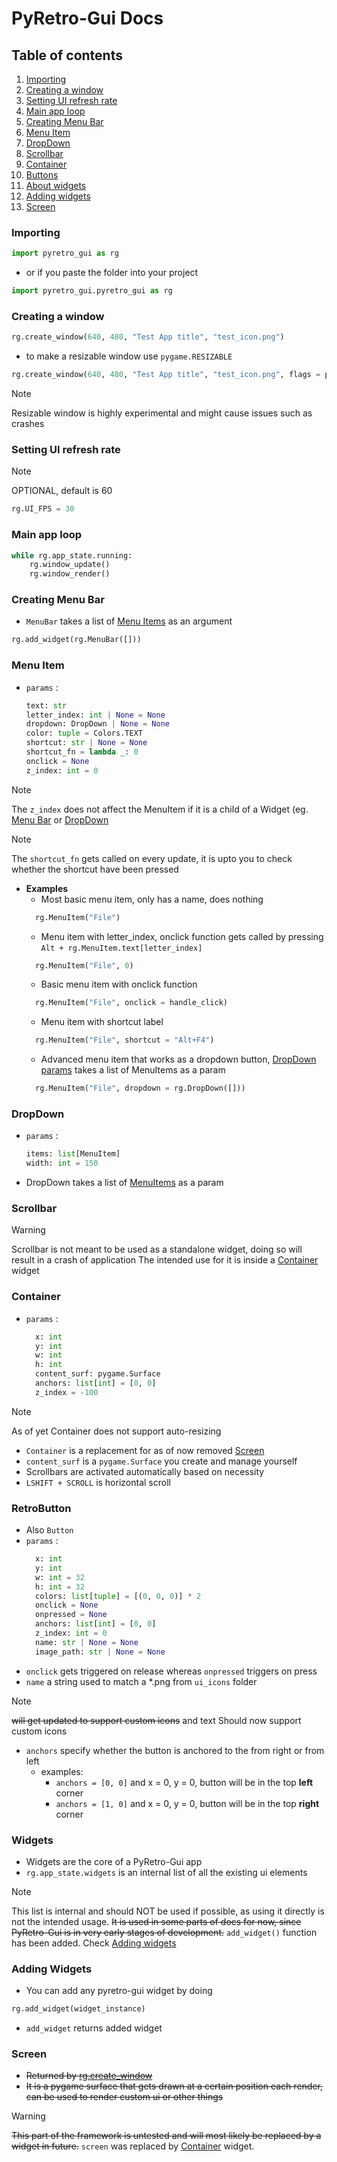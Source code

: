 # PyRetro-Gui Docs

## Table of contents
1. [Importing](#Importing)
2. [Creating a window](#Creating-a-window)
3. [Setting UI refresh rate](#Setting-UI-refresh-rate)
4. [Main app loop](#Main-app-loop)
5. [Creating Menu Bar](#Creating-Menu-Bar)
6. [Menu Item](#Menu-Item)
7. [DropDown](#DropDown)
8. [Scrollbar](#Scrollbar)
9. [Container](#Container)
10. [Buttons](#RetroButton)
11. [About widgets](#Widgets)
12. [Adding widgets](#Adding-Widgets)
13. [Screen](#Screen)


### Importing
```python
import pyretro_gui as rg
```
- or if you paste the folder into your project
```python
import pyretro_gui.pyretro_gui as rg
```

### Creating a window
```python
rg.create_window(640, 480, "Test App title", "test_icon.png")
```
- to make a resizable window use `pygame.RESIZABLE`
```python
rg.create_window(640, 480, "Test App title", "test_icon.png", flags = pygame.RESIZABLE)
```
> [!NOTE]
> Resizable window is highly experimental and might cause issues such as crashes

### Setting UI refresh rate 
> [!NOTE]
> OPTIONAL, default is 60
```python
rg.UI_FPS = 30
```

### Main app loop
```python
while rg.app_state.running:
    rg.window_update()
    rg.window_render()
```

### Creating Menu Bar
- `MenuBar` takes a list of [Menu Items](#Menu-Item) as an argument
```python
rg.add_widget(rg.MenuBar([]))
```

### Menu Item
- `params` :
  ```python
  text: str
  letter_index: int | None = None
  dropdown: DropDown | None = None
  color: tuple = Colors.TEXT
  shortcut: str | None = None
  shortcut_fn = lambda _: 0
  onclick = None
  z_index: int = 0
  ```
> [!NOTE]
> The `z_index` does not affect the MenuItem if it is a child of a Widget (eg. [Menu Bar](#Creating-Menu-Bar) or [DropDown](#DropDown)

> [!NOTE]
> The `shortcut_fn` gets called on every update, it is upto you to check whether the shortcut have been pressed

- **Examples**
    - Most basic menu item, only has a name, does nothing
  ```python
    rg.MenuItem("File")
  ```
    - Menu item with letter_index, onclick function gets called by pressing `Alt + rg.MenuItem.text[letter_index]`
  ```python
    rg.MenuItem("File", 0)
  ```
    - Basic menu item with onclick function
  ```python
    rg.MenuItem("File", onclick = handle_click)
  ```
    - Menu item with shortcut label
  ```python
    rg.MenuItem("File", shortcut = "Alt+F4")
  ```
    - Advanced menu item that works as a dropdown button, [DropDown params](#DropDown) takes a list of MenuItems as a param
  ```python
    rg.MenuItem("File", dropdown = rg.DropDown([]))
  ```

### DropDown
- `params` :
  ```python
  items: list[MenuItem]
  width: int = 150
  ```
- DropDown takes a list of [MenuItems](#Menu-Item) as a param


### Scrollbar
> [!WARNING]
> Scrollbar is not meant to be used as a standalone widget, doing so will result in a crash of application
> The intended use for it is inside a [Container](#Container) widget

### Container
- `params` :
  ```python
    x: int
    y: int
    w: int
    h: int
    content_surf: pygame.Surface
    anchors: list[int] = [0, 0]
    z_index = -100
  ```
> [!NOTE]
> As of yet Container does not support auto-resizing

- `Container` is a replacement for as of now removed [Screen](#Screen)
- `content_surf` is a `pygame.Surface` you create and manage yourself
- Scrollbars are activated automatically based on necessity
- `LSHIFT + SCROLL` is horizontal scroll

### RetroButton
- Also `Button`
- `params` :
  ```python
    x: int
    y: int
    w: int = 32
    h: int = 32
    colors: list[tuple] = [(0, 0, 0)] * 2
    onclick = None
    onpressed = None
    anchors: list[int] = [0, 0]
    z_index: int = 0
    name: str | None = None
    image_path: str | None = None
  ```
- `onclick` gets triggered on release whereas `onpressed` triggers on press
- `name` a string used to match a *.png from `ui_icons` folder
> [!NOTE]
> ~~will get updated to support custom icons~~ and text
> Should now support custom icons
- `anchors` specify whether the button is anchored to the from right or from left
    - examples:
        - `anchors = [0, 0]` and x = 0, y = 0, button will be in the top **left** corner
        - `anchors = [1, 0]` and x = 0, y = 0, button will be in the top **right** corner

### Widgets
- Widgets are the core of a PyRetro-Gui app
- `rg.app_state.widgets` is an internal list of all the existing ui elements
> [!NOTE]
> This list is internal and should NOT be used if possible, as using it directly is not the intended usage.
> ~~It is used in some parts of docs for now, since PyRetro-Gui is in very early stages of development.~~
> `add_widget()` function has been added. Check [Adding widgets](#Adding-Widgets)

### Adding Widgets
- You can add any pyretro-gui widget by doing
```python
rg.add_widget(widget_instance)
```
- `add_widget` returns added widget

### Screen
- ~~Returned by [rg.create_window](#Creating-a-window)~~
- ~~It is a pygame surface that gets drawn at a certain position each render, can be used to render custom ui or other things~~
> [!WARNING]
> ~~This part of the framework is untested and will most likely be replaced by a widget in future.~~
> `screen` was replaced by [Container](#Container) widget.


